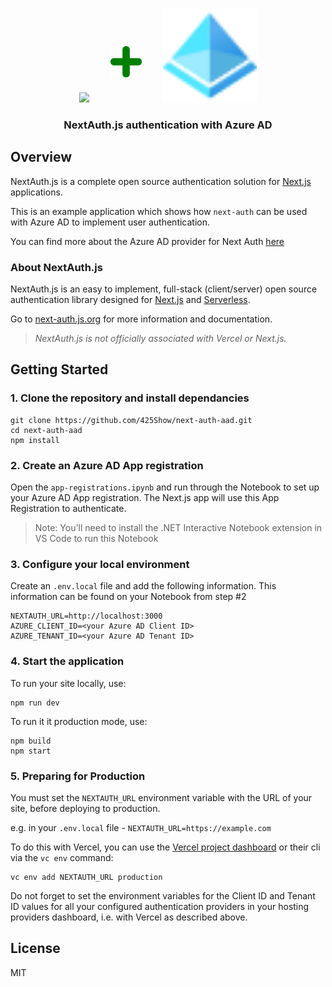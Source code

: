 <p align="center">
   <br/>
   <a href="https://next-auth.js.org" target="_blank"><img width="130px" src="https://next-auth.js.org/img/logo/logo-sm.png" /></a>
   <img width="50px" style="margin-bottom:40px; margin-left:30px; margin-right:30px" src="public/images/plus.png" />
   <a href="https://azure.microsoft.com/en-us/services/active-directory/" target="_blank"><img width="150px" src="public/images/aad.svg" /></a>
   <h3 align="center">NextAuth.js authentication with Azure AD</h3>

## Overview

NextAuth.js is a complete open source authentication solution for [Next.js](http://nextjs.org/) applications.

This is an example application which shows how `next-auth` can be used with Azure AD to implement user authentication.

You can find more about the Azure AD provider for Next Auth [here](https://github.com/nextauthjs/next-auth/blob/next/src/providers/azure-ad.js)

### About NextAuth.js

NextAuth.js is an easy to implement, full-stack (client/server) open source authentication library designed for [Next.js](https://nextjs.org) and [Serverless](https://vercel.com).

Go to [next-auth.js.org](https://next-auth.js.org) for more information and documentation.

> *NextAuth.js is not officially associated with Vercel or Next.js.*

## Getting Started

### 1. Clone the repository and install dependancies

```
git clone https://github.com/425Show/next-auth-aad.git
cd next-auth-aad
npm install
```

### 2. Create an Azure AD App registration
Open the `app-registrations.ipynb` and run through the Notebook to set up your Azure AD App registration. The Next.js app will
use this App Registration to authenticate. 

> Note: You'll need to install the .NET Interactive Notebook extension in VS Code to run this Notebook

### 3. Configure your local environment

Create an `.env.local` file and add the following information. This information can be found on your Notebook from step #2

```
NEXTAUTH_URL=http://localhost:3000
AZURE_CLIENT_ID=<your Azure AD Client ID>
AZURE_TENANT_ID=<your Azure AD Tenant ID>
```

### 4. Start the application

To run your site locally, use:

```
npm run dev
```

To run it it production mode, use:

```
npm build
npm start
```

### 5. Preparing for Production

You must set the `NEXTAUTH_URL` environment variable with the URL of your site, before deploying to production.

e.g. in your `.env.local` file - `NEXTAUTH_URL=https://example.com`

To do this with Vercel, you can use the [Vercel project dashboard](https://vercel.com/dashboard) or their cli via the `vc env` command:

```
vc env add NEXTAUTH_URL production
```

Do not forget to set the environment variables for the Client ID and Tenant ID values for all your configured authentication providers in your hosting providers dashboard, i.e. with Vercel as described above.

## License

MIT

